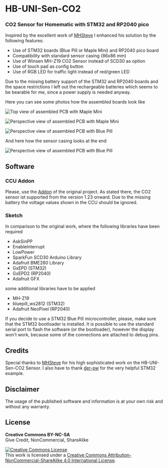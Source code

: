 # HB-UNI-Sen-CO2

### CO2 Sensor for Homematic with STM32 and RP2040 pico

Inspired by the excellent work of [MHSteve](https://github.com/HMSteve/HB-UNI-Sen-CO2/blob/main/README.md) I enhanced his solution by the following features:
- Use of STM32 boards (Blue Pill or Maple Mini) and RP2040 pico board
- Compatibility with standard sensor casing (86x86 mm)
- Use of Winsen MH-Z19 CO2 Sensor instead of SCD30 as option
- Use of touch pad as config button
- Use of RGB LED for traffic light instead of red/green LED

Due to the missing battery support of the STM32 and RP2040 boards and the space restrictions I left out the rechargeable batteries which seems to be bearable for me, since a power supply is needed anyway.

Here you can see some photos how the assembled boards look like

![Top view of assembled PCB with Maple Mini](https://github.com/bestfan/HB-UNI-Sen-CO2-STM32/blob/main/Pictures/maplemini_topview.jpg)

![Perspective view of assembled PCB with Maple Mini](https://github.com/bestfan/HB-UNI-Sen-CO2-STM32/blob/main/Pictures/maplemini_perspective.jpg)

![Perspective view of assembled PCB with Blue Pill](https://github.com/bestfan/HB-UNI-Sen-CO2-STM32/blob/main/Pictures/bluepill_perspective.jpg)

And here how the sensor casing looks at the end

![Perspective view of assembled PCB with Blue Pill](https://github.com/bestfan/HB-UNI-Sen-CO2-STM32/blob/main/Pictures/casing_perspective.jpg)


## Software

### CCU Addon

Please, use the [Addon](https://github.com/HMSteve/SG-HB-Devices-Addon/raw/master/CCU_RM/sg-hb-devices-addon.tgz) of the original project. As stated there, the CO2 sensor ist supported from the version 1.23 onward. Due to the missing battery the voltage values shown in the CCU should be ignored.

### Sketch

In comparison to the original work, where the following libraries have been required
- AskSinPP
- EnableInterrupt
- LowPower
- SparkFun SCD30 Arduino Library
- Adafruit BME280 Library
- GxEPD (STM32)
- GxEPD2 (RP2040)
- Adafruit GFX

some additional libraries have to be applied
- MH-Z19
- bluepill_ws2812 (STM32)
- Adafruit NeoPixel (RP2040)

If you decide to use a STM32 Blue Pill microcontroller, please, make sure that the STM32 bootloader is installed. It is possible to use the standard serial port to flash the software (or the bootloader), however the display won't work, because some of the connections are attached to debug pins.

## Credits

Special thanks to [MHSteve](https://github.com/HMSteve/HB-UNI-Sen-CO2/blob/main/README.md) for his high sophisticated work on the HB-UNI-Sen-CO2 Sensor. I also have to thank [der-pw](https://github.com/der-pw/hm_stm32_2ch_dimmer) for the very helpful STM32 example.

## Disclaimer

The usage of the published software and information is at your own risk and without any warranty.

## License

**Creative Commons BY-NC-SA**<br>
Give Credit, NonCommercial, ShareAlike

<a rel="license" href="http://creativecommons.org/licenses/by-nc-sa/4.0/"><img alt="Creative Commons License" style="border-width:0" src="https://mirrors.creativecommons.org/presskit/buttons/88x31/svg/by-nc-sa.eu.svg" /></a><br />This work is licensed under a <a rel="license" href="http://creativecommons.org/licenses/by-nc-sa/4.0/">Creative Commons Attribution-NonCommercial-ShareAlike 4.0 International License</a>.
